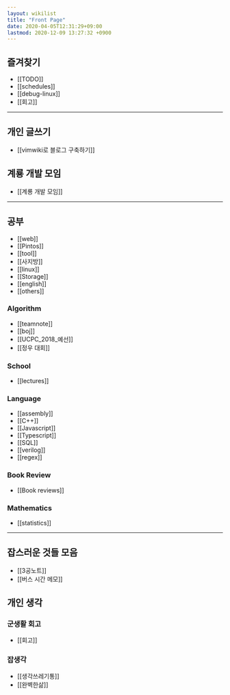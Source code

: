 ```yaml
---
layout: wikilist
title: "Front Page"
date: 2020-04-05T12:31:29+09:00
lastmod: 2020-12-09 13:27:32 +0900
---
```

## 즐겨찾기
 * [[TODO]]
 * [[schedules]]
 * [[debug-linux]]
 * [[회고]]

---
## 개인 글쓰기
 * [[vimwiki로 블로그 구축하기]]

## 계룡 개발 모임
 * [[계룡 개발 모임]]

---
## 공부
 * [[web]]
 * [[Pintos]]
 * [[tool]]
 * [[사지방]]
 * [[linux]]
 * [[Storage]]
 * [[english]]
 * [[others]]

### Algorithm
 * [[teamnote]]
 * [[boj]]
 * [[UCPC_2018_예선]]
 * [[정우 대회]]

### School
 * [[lectures]]

### Language
 * [[assembly]]
 * [[C++]]
 * [[Javascript]]
 * [[Typescript]]
 * [[SQL]]
 * [[verilog]]
 * [[regex]]

### Book Review
 * [[Book reviews]]

### Mathematics
 * [[statistics]]

---
## 잡스러운 것들 모음
 * [[3공노트]]
 * [[버스 시간 메모]]

## 개인 생각
### 군생활 회고
 * [[회고]]

### 잡생각
 * [[생각쓰레기통]]
 * [[완벽한삶]]
